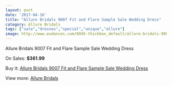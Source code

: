 ```yaml
---
layout: post
date: '2017-04-16'
title: "Allure Bridals 9007 Fit and Flare Sample Sale Wedding Dress"
category: Allure Bridals
tags: ["sale","dresses","special","unique","allure"]
image: http://www.eudances.com/6945-thickbox_default/allure-bridals-9007-fit-and-flare-sample-sale-wedding-dress.jpg
---
```

Allure Bridals 9007 Fit and Flare Sample Sale Wedding Dress

On Sales: **$361.99**
<a href="https://www.eudances.com/en/allure-bridals/2542-allure-bridals-9007-fit-and-flare-sample-sale-wedding-dress.html"><amp-img layout="responsive" width="600" height="600" src="//www.eudances.com/6945-thickbox_default/allure-bridals-9007-fit-and-flare-sample-sale-wedding-dress.jpg" alt="Allure Bridals 9007 Fit and Flare Sample Sale Wedding Dress 0" /></a>
<a href="https://www.eudances.com/en/allure-bridals/2542-allure-bridals-9007-fit-and-flare-sample-sale-wedding-dress.html"><amp-img layout="responsive" width="600" height="600" src="//www.eudances.com/6948-thickbox_default/allure-bridals-9007-fit-and-flare-sample-sale-wedding-dress.jpg" alt="Allure Bridals 9007 Fit and Flare Sample Sale Wedding Dress 1" /></a>
<a href="https://www.eudances.com/en/allure-bridals/2542-allure-bridals-9007-fit-and-flare-sample-sale-wedding-dress.html"><amp-img layout="responsive" width="600" height="600" src="//www.eudances.com/6947-thickbox_default/allure-bridals-9007-fit-and-flare-sample-sale-wedding-dress.jpg" alt="Allure Bridals 9007 Fit and Flare Sample Sale Wedding Dress 2" /></a>
<a href="https://www.eudances.com/en/allure-bridals/2542-allure-bridals-9007-fit-and-flare-sample-sale-wedding-dress.html"><amp-img layout="responsive" width="600" height="600" src="//www.eudances.com/6946-thickbox_default/allure-bridals-9007-fit-and-flare-sample-sale-wedding-dress.jpg" alt="Allure Bridals 9007 Fit and Flare Sample Sale Wedding Dress 3" /></a>

Buy it: [Allure Bridals 9007 Fit and Flare Sample Sale Wedding Dress](https://www.eudances.com/en/allure-bridals/2542-allure-bridals-9007-fit-and-flare-sample-sale-wedding-dress.html "Allure Bridals 9007 Fit and Flare Sample Sale Wedding Dress")

View more: [Allure Bridals](https://www.eudances.com/en/2-allure-bridals "Allure Bridals")